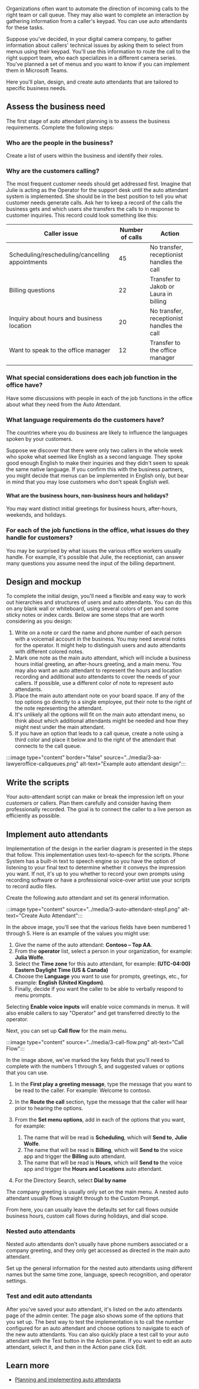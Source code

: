 Organizations often want to automate the direction of incoming calls to the right team or call queue. They may also want to complete an interaction by gathering information from a caller's keypad. You can use auto attendants for these tasks.

Suppose you've decided, in your digital camera company, to gather information about callers' technical issues by asking them to select from menus using their keypad. You'll use this information to route the call to the right support team, who each specializes in a different camera series. You've planned a set of menus and you want to know if you can implement them in Microsoft Teams.

Here you'll plan, design, and create auto attendants that are tailored to specific business needs.

## Assess the business need

The first stage of auto attendant planning is to assess the business requirements. Complete the following steps:

### Who are the people in the business?

Create a list of users within the business and identify their roles.

### Why are the customers calling?

The most frequent customer needs should get addressed first. Imagine that Julie  is acting as the Operator for the support desk until the auto attendant system is implemented. She should be in the best position to tell you what customer needs generate calls.
Ask her to keep a record of the calls the business gets and which users she transfers the calls to in response to customer inquiries. This record could look something like this:

|Caller issue  |Number of calls  |Action  |
|---------|---------|---------|
|Scheduling/rescheduling/cancelling appointments    |45         |  No transfer, receptionist handles the call       |
|Billing questions    | 22         | Transfer to Jakob or Laura in billing        |
|Inquiry about hours and business location   | 20         | No transfer, receptionist handles the call        |
|Want to speak to the office manager  | 12         | Transfer to the office manager       |
| | |

### What special considerations does each job function in the office have?

Have some discussions with people in each of the job functions in the office about what they need from the Auto Attendant.

### What language requirements do the customers have?

The countries where you do business are likely to influence the languages spoken by your customers.

Suppose we discover that there were only two callers in the whole week who spoke what seemed like English as a second language. They spoke good enough English to make their inquiries and they didn't seem to speak the same native language. If you confirm this with the business partners, you might decide that menus can be implemented in English only, but bear in mind that you may lose customers who don't speak English well.

#### What are the business hours, non-business hours and holidays?

You may want distinct initial greetings for business hours, after-hours, weekends, and holidays.

### For each of the job functions in the office, what issues do they handle for customers?

You may be surprised by what issues the various office workers usually handle. For example, it's possible that Julie, the receptionist, can answer many questions you assume need the input of the billing department.

## Design and mockup

To complete the initial design, you'll need a flexible and easy way to work out hierarchies and structures of users and auto attendants. You can do this on any blank wall or whiteboard, using several colors of pen and some sticky notes or index cards. Below are some steps that are worth considering as you design:

1. Write on a note or card the name and phone number of each person with a voicemail account in the business. You may need several notes for the operator. It might help to distinguish users and auto attendants with different colored notes.
1. Mark one note as the main auto attendant, which will include a business hours initial greeting, an after-hours greeting, and a main menu. You may also want an auto attendant to represent the hours and location recording and additional auto attendants to cover the needs of your callers. If possible, use a different color of note to represent auto attendants.
1. Place the main auto attendant note on your board space. If any of the top options go directly to a single employee, put their note to the right of the note representing the attendant.
1. It's unlikely all the options will fit on the main auto attendant menu, so think about which additional attendants might be needed and how they might nest under the main attendant.
1. If you have an option that leads to a call queue, create a note using a third color and place it below and to the right of the attendant that connects to the call queue.

:::image type="content" border="false" source="../media/3-aa-lawyeroffice-callqueues.png" alt-text="Example auto attendant design":::

## Write the scripts

Your auto-attendant script can make or break the impression left on your customers or callers. Plan them carefully and consider having them professionally recorded. The goal is to connect the caller to a live person as efficiently as possible.

## Implement auto attendants

Implementation of the design in the earlier diagram is presented in the steps that follow. This implementation uses text-to-speech for the scripts. Phone System has a built-in text to speech engine so you have the option of listening to your final text to determine whether it conveys the impression you want. If not, it's up to you whether to record your own prompts using recording software or have a professional voice-over artist use your scripts to record audio files.

Create the following auto attendant and set its general information.

:::image type="content" source="../media/3-auto-attendant-step1.png" alt-text="Create Auto Attendant":::

In the above image, you'll see that the various fields have been numbered 1 through 5. Here is an example of the values you might use:

1. Give the name of the auto attendant: **Contoso – Top AA**.
1. From the **operator** list, select a person in your organization, for example: **Julia Wolfe**.
1. Select the **Time zone** for this auto attendant, for example: **(UTC-04:00) Eastern Daylight Time (US & Canada)**
1. Choose the **Language** you want to use for prompts, greetings, etc., for example: **English (United Kingdom)**.
1. Finally, decide if you want the caller to be able to verbally respond to menu prompts.

Selecting **Enable voice inputs** will enable voice commands in menus. It will also enable callers to say "Operator" and get transferred directly to the operator.

Next, you can set up **Call flow** for the main menu.

:::image type="content" source="../media/3-call-flow.png" alt-text="Call Flow":::

   In the image above, we've marked the key fields that you'll need to complete with the numbers 1 through 5, and suggested values or options that you can use.

   1. In the **First play a greeting message**, type the message that you want to be read to the caller. For example: Welcome to contoso.
   1. In the **Route the call** section, type the message that the caller will hear prior to hearing the options.
   1. From the **Set menu options**, add in each of the options that you want, for example:

      1. The name that will be read is **Scheduling**, which will **Send to**, **Julie Wolfe**.
      1. The name that will be read is **Billing**, which will **Send to** the voice app and trigger the **Billing** auto attendant.
      1. The name that will be read is **Hours**, which will **Send to** the voice app and trigger the **Hours and Locations** auto attendant.

   1. For the Directory Search, select **Dial by name**

The company greeting is usually only set on the main menu. A nested auto attendant usually flows straight through to the Custom Prompt.

From here, you can usually leave the defaults set for call flows outside business hours, custom call flows during holidays, and dial scope.

### Nested auto attendants

Nested auto attendants don't usually have phone numbers associated or a company greeting, and they only get accessed as directed in the main auto attendant.

Set up the general information for the nested auto attendants using different names but the same time zone, language, speech recognition, and operator settings.

### Test and edit auto attendants

After you've saved your auto attendant, it's listed on the auto attendants page of the admin center. The page also shows some of the options that you set up.
The best way to test the implementation is to call the number configured for an auto attendant and choose options to navigate to each of the new auto attendants. You can also quickly place a test call to your auto attendant with the Test button in the Action pane. If you want to edit an auto attendant, select it, and then in the Action pane click Edit.

## Learn more

- [Planning and implementing auto attendants](/MicrosoftTeams/tutorial-org-aa)
